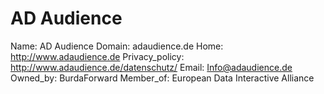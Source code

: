 
# AD Audience

Name: AD Audience
Domain: adaudience.de
Home: http://www.adaudience.de
Privacy_policy: http://www.adaudience.de/datenschutz/
Email: Info@adaudience.de
Owned_by: BurdaForward
Member_of: European Data Interactive Alliance
